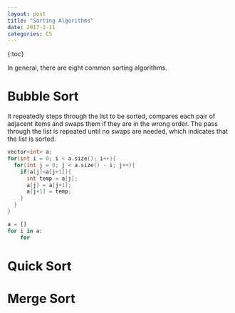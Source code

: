 ```yaml
---
layout: post
title: "Sorting Algorithms"
date: 2017-2-11
categories: CS
---
```




{:toc}



In general, there are eight common sorting algorithms.



# Bubble Sort



It repeatedly steps through the list to be sorted, compares each pair of adjacent items and swaps them if they are in the wrong order. The pass through the list is repeated until no swaps are needed, which indicates that the list is sorted.  



```c++
vector<int> a;
for(int i = 0; i < a.size(); i++){
  for(int j = 0; j < a.size() - i; j++){
    if(a[j]<a[j+1]){
      int temp = a[j];
      a[j] = a[j+1];
      a[j+1] = temp;
    }
  }
}
```



```python
a = []
for i in a:
    for 
```



# Quick Sort





# Merge Sort

